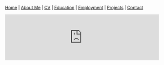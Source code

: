 [Home](index.md) | [About Me](aboutme.md) | [CV](cv.md) | [Education](education.md) | [Employment](employment.md) | [Projects](projects.md) | [Contact](contact.md)

<iframe src="https://zupon.github.io/files/zupon_cv.pdf#view=fit&toolbar=0&navpanes=0" style="width:100%"; height:100%;" frameborder="0"></iframe>
